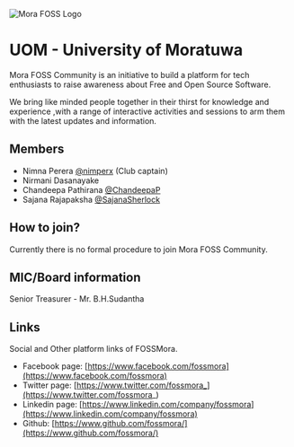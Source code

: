 ![Mora FOSS Logo](https://github.com/fosslk/OpenDesign/blob/master/campus-clubs/UoM/logo/2020/FOSS_Logo.png?raw=true#cc_logo)

# UOM - University of Moratuwa

Mora FOSS Community is an initiative to build a platform for tech enthusiasts to raise awareness about Free and Open Source Software.

We bring like minded people together in their thirst for knowledge and experience ,with a range of interactive activities and sessions to arm them with the latest updates and information.

## Members

* Nimna Perera [@nimperx](https://twitter.com/nimperx) (Club captain)
* Nirmani Dasanayake
* Chandeepa Pathirana [@ChandeepaP](https://twitter.com/chandeepap)
* Sajana Rajapaksha [@SajanaSherlock](https://twitter.com/sajanasherlock)

## How to join?

Currently there is no formal procedure to join Mora FOSS Community.

## MIC/Board information

Senior Treasurer - Mr. B.H.Sudantha

## Links

Social and Other platform links of FOSSMora.

 - Facebook page: [https://www.facebook.com/fossmora](https://www.facebook.com/fossmora)
 - Twitter page: [https://www.twitter.com/fossmora_](https://www.twitter.com/fossmora_)
 - Linkedin page: [https://www.linkedin.com/company/fossmora](https://www.linkedin.com/company/fossmora)
 - Github: [https://www.github.com/fossmora/](https://www.github.com/fossmora/)
